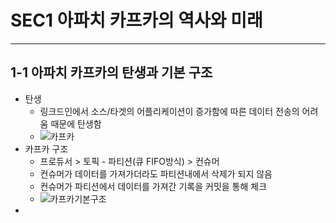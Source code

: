 # SEC1 아파치 카프카의 역사와 미래

---

## 1-1 아파치 카프카의 탄생과 기본 구조
- 탄생
  - 링크드인에서 소스/타겟의 어플리케이션이 증가함에 따른 데이터 전송의 어려움 때문에 탄생함
  - ![카프카](https://t1.daumcdn.net/cfile/tistory/9970863F5FDDA1231D)
- 카프카 구조
  - 프로듀서 > 토픽 - 파티션(큐 FIFO방식) > 컨슈머
  - 컨슈머가 데이터를 가져가더라도 파티션내에서 삭제가 되지 않음
  - 컨슈머가 파티션에서 데이터를 가져간 기록을 커밋을 통해 체크
  - ![카프카기본구조](https://baek.dev/assets/images/post/2020/2020_020_006.jpg)
- 